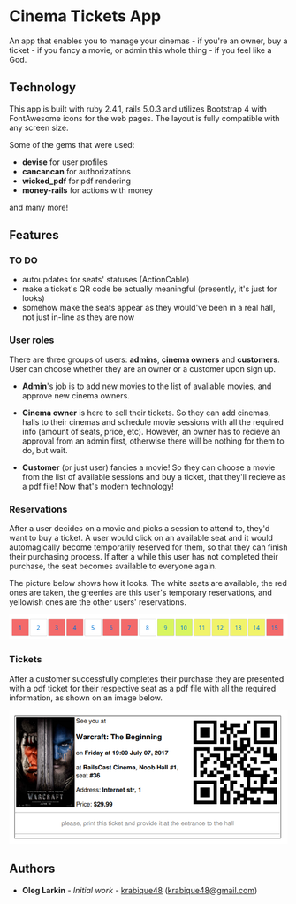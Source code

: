 # Cinema Tickets App

An app that enables you to manage your cinemas - if you're an owner, buy a ticket - if you fancy a movie, or admin this 
whole thing - if you feel like a God.

## Technology

This app is built with ruby 2.4.1, rails 5.0.3 and utilizes Bootstrap 4 with FontAwesome icons for the web pages. 
The layout is fully compatible with any screen size.
 
Some of the gems that were used:

- **devise** for user profiles
- **cancancan** for authorizations
- **wicked_pdf** for pdf rendering
- **money-rails** for actions with money

and many more!

## Features

### TO DO

- autoupdates for seats' statuses (ActionCable)
- make a ticket's QR code be actually meaningful (presently, it's just for looks)
- somehow make the seats appear as they would've been in a real hall, not just in-line as they are now

### User roles

There are three groups of users: **admins**, **cinema owners** and **customers**. User can choose whether they are an 
owner or a customer upon sign up.

- **Admin**'s job is to add new movies to the list of avaliable movies, and approve new cinema owners.

- **Cinema owner** is here to sell their tickets. So they can add cinemas, halls to their cinemas and schedule 
   movie sessions with all the required info (amount of seats, price, etc). However, an owner has to recieve an approval
   from an admin first, otherwise there will be nothing for them to do, but wait.

- **Customer** (or just user) fancies a movie! So they can choose a movie from the list of available sessions and
 buy a ticket, that they'll recieve as a pdf file! Now that's modern technology!
 
### Reservations

After a user decides on a movie and picks a session to attend to, they'd want to buy a ticket. A user would click on an
available seat and it would automagically become temporarily reserved for them, so that they can finish their purchasing 
process. If after a while this user has not completed their purchase, the seat becomes available to everyone again.

The picture below shows how it looks. The white seats are available, the red ones are taken, the greenies are this 
user's temporary reservations, and yellowish ones are the other users' reservations. 

![Seats](./seats_example.png)

### Tickets

After a customer successfully completes their purchase they are presented with a pdf ticket for their respective seat as
a pdf file with all the required information, as shown on an image below.

![Seats](./ticket_example.png)

## Authors

* **Oleg Larkin** - *Initial work* - [krabique48](https://github.com/krabique48) (krabique48@gmail.com)

